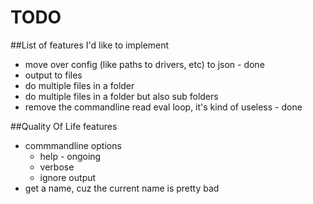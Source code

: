 # TODO

##List of features I'd like to implement

- move over config (like paths to drivers, etc) to json - done
- output to files
- do multiple files in a folder
- do multiple files in a folder but also sub folders
- remove the commandline read eval loop, it's kind of useless - done


##Quality Of Life features
- commmandline options
    - help - ongoing
    - verbose
    - ignore output
- get a name, cuz the current name is pretty bad